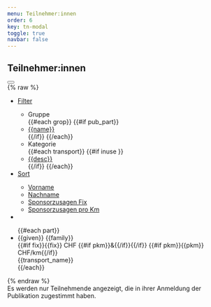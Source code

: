 ```yaml
---
menu: Teilnehmer:innen
order: 6
key: tn-modal
toggle: true
navbar: false
---
```


<div id="tn-modal" class="uk-modal-container" uk-modal>
    <div class="uk-modal-dialog uk-modal-body">
    <h2 class="uk-padding-small uk-padding-remove-bottom uk-modal-title">Teilnehmer:innen</h2>
        <button class="uk-modal-close-full" type="button" uk-close></button>
<div class="webData" id="tn-filter" uk-filter="delay: 2000;target: .js-filter">
{% raw %}
    <ul class="uk-padding-small uk-padding-remove-vertical uk-subnav uk-subnav-pill" uk-margin>
        <li>
            <a href="#">Filter</a>
            <div id="tn-filter-dropdown" uk-dropdown>
                <ul class="uk-nav uk-dropdown-nav">
                    <li class="uk-nav-header">Gruppe</li>
                {{#each grop}}
                {{#if pub_part}}
                    <li uk-filter-control="filter: [data-group='{{name}}'];group: group;">
                        <a href="#">{{name}}</a>
                    </li>
                {{/if}}
                {{/each}}
                    <li class="uk-nav-header">Kategorie</li>
                {{#each transport}}
                    {{#if inuse }}
                    <li uk-filter-control="filter: [data-transport='{{id}}'];group: transport;">
                        <a href="#">{{desc}}</a>
                    </li>
                    {{/if}}
                {{/each}}
                </ul>
            </div>
        </li>
        <li>
            <a href="#">Sort</a>
            <div id="tn-sorter-dropdown" uk-dropdown>
                <ul class="uk-nav uk-dropdown-nav">
                    <li uk-filter-control="sort: data-given;group: sort;">
                        <a href="#">Vorname</a></li>
                    <li uk-filter-control="sort: data-family;group: sort;">
                        <a href="#">Nachname</a></li>
                    <li uk-filter-control="sort: data-fix; order: desc;group: sort;">
                        <a href="#">Sponsorzusagen Fix</a></li>
                    <li uk-filter-control="sort: data-pkm; order: desc;group: sort;">
                        <a href="#">Sponsorzusagen pro Km</a></li>
                </ul>
            </div>
        </li>
        <li uk-filter-control="" class="uk-active"><a  uk-icon="thumbnails" href="#"></a></li>
        <!-- <li><input id="part-search" class="uk-search-input" type="search" uk-filter-control="" placeholder="Suchen ..."></li> -->
    </ul> 
    <div uk-overflow-auto class="uk-padding-small">
    <ul class="js-filter uk-child-width-1-1 uk-child-width-1-3@s
    uk-child-width-1-4@m uk-child-width-1-5@l uk-grid-small" uk-grid="masonry: true">
    {{#each part}}
        <li data-group="{{grop}}" 
            data-fix="{{fix}}" data-hasfix="{{#if fix}}y{{/if}}"
            data-pkm="{{pkm}}" data-haspkm="{{#if pkm}}y{{/if}}"
            data-given="{{given}}" 
            data-family="{{family}}"
            data-name="{{given}} {{family}}"
            data-transport="{{transport_id}}">
            <div class="part uk-card uk-card-hover uk-card-small uk-card-default uk-card-body uk-position-relative">
                <div class="uk-text-truncate uk-text-bold name">{{given}} {{family}}</div>
                <div class="spon">
                {{#if fix}}<span class="fix">{{fix}} CHF</span>
                {{#if pkm}}<span class="plus">&amp;</span>{{/if}}{{/if}}
                {{#if pkm}}<span class="pkm">{{pkm}} CHF/km</span>{{/if}}
                </div>
                <div class="uk-text-small uk-text-light">{{transport_name}}</div>
                <div class="sponsor"><a class="uk-icon-button" uk-tooltip="Sponsoring Zusage" uk-icon="heart" target="_sponsor" href="{{link}}"></a></div>
            </div>
        </li>
    {{/each}}
    </ul>
    </div>
{% endraw %}
</div>
<div class="uk-padding-small uk-text-small uk-text-muted">Es werden nur Teilnehmende angezeigt, die in ihrer Anmeldung der Publikation zugestimmt haben.</div>
    </div>
</div>


<script>
document.addEventListener("DOMContentLoaded", event => {
   UIkit.util.on('#tn-filter','beforeFilter',() => {
       UIkit.dropdown('#tn-filter-dropdown').hide(false);
       UIkit.dropdown('#tn-sorter-dropdown').hide(false);
   });
});
</script>


